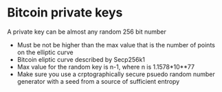 # Bitcoin private keys

A private key can be almost any random 256 bit number

* Must be not be higher than the max value that is the number of points on the elliptic curve
* Bitcoin eliptic curve described by Secp256k1
* Max value for the random key is n-1, where n is 1.1578*10**77
* Make sure you use a crptographically secure psuedo random number generator with a seed from a source of sufficient entropy